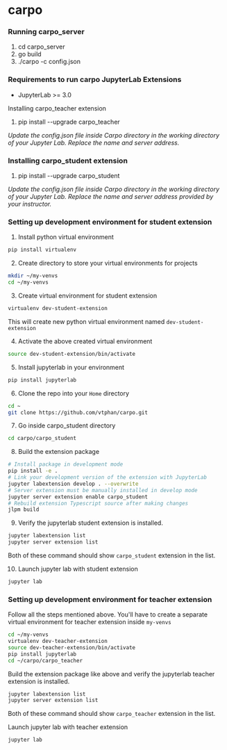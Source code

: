 # carpo
### Running carpo_server
1. cd carpo_server
2. go build
3. ./carpo -c config.json
### Requirements to run carpo JupyterLab Extensions

* JupyterLab >= 3.0

Installing carpo_teacher extension

1. pip install --upgrade carpo_teacher

*Update the config.json file inside Carpo directory in the working directory of your Jupyter Lab.
Replace the name and server address.*

### Installing carpo_student extension

1. pip install --upgrade carpo_student

*Update the config.json file inside Carpo directory in the working directory of your Jupyter Lab.
Replace the name and server address provided by your instructor.*

### Setting up development environment for student extension
1. Install python virtual environment
```bash
pip install virtualenv
```
2. Create directory to store your virtual environments for projects
```bash
mkdir ~/my-venvs
cd ~/my-venvs
```
3. Create virtual environment for student extension
```bash
virtualenv dev-student-extension
```
This will create new python virtual environment named `dev-student-extension`

4. Activate the above created virtual environment
```bash
source dev-student-extension/bin/activate
```

5. Install jupyterlab in your environment
```bash
pip install jupyterlab
```

6. Clone the repo into your `Home` directory
```bash
cd ~
git clone https://github.com/vtphan/carpo.git
```

7. Go inside carpo_student directory
```bash
cd carpo/carpo_student
```

8. Build the extension package
```bash
# Install package in development mode
pip install -e .
# Link your development version of the extension with JupyterLab
jupyter labextension develop . --overwrite
# Server extension must be manually installed in develop mode
jupyter server extension enable carpo_student
# Rebuild extension Typescript source after making changes
jlpm build
```

9. Verify the jupyterlab student extension is installed.
```bash
jupyter labextension list
jupyter server extension list
```
Both of these command should show `carpo_student` extension in the list.


10. Launch jupyter lab with student extension
```bash
jupyter lab
```

### Setting up development environment for teacher extension
Follow all the steps mentioned above. You'll have to create a separate virtual environment for teacher extension inside `my-venvs`
```bash
cd ~/my-venvs
virtualenv dev-teacher-extension
source dev-teacher-extension/bin/activate
pip install jupyterlab
cd ~/carpo/carpo_teacher
```
Build the extension package like above and verify the jupyterlab teacher extension is installed.
```bash
jupyter labextension list
jupyter server extension list
```
Both of these command should show `carpo_teacher` extension in the list.

Launch jupyter lab with teacher extension
```bash
jupyter lab
```